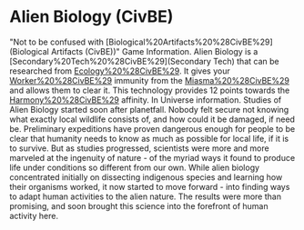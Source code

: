 # Alien Biology (CivBE)

"Not to be confused with [Biological%20Artifacts%20%28CivBE%29](Biological Artifacts (CivBE))"
Game Information.
Alien Biology is a [Secondary%20Tech%20%28CivBE%29](Secondary Tech) that can be researched from [Ecology%20%28CivBE%29](Ecology). It gives your [Worker%20%28CivBE%29](workers) immunity from the [Miasma%20%28CivBE%29](Miasma) and allows them to clear it.
This technology provides 12 points towards the [Harmony%20%28CivBE%29](Harmony) affinity.
In Universe information.
Studies of Alien Biology started soon after planetfall. Nobody felt secure not knowing what exactly local wildlife consists of, and how could it be damaged, if need be. Preliminary expeditions have proven dangerous enough for people to be clear that humanity needs to know as much as possible for local life, if it is to survive. 
But as studies progressed, scientists were more and more marveled at the ingenuity of nature - of the myriad ways it found to produce life under conditions so different from our own. While alien biology concentrated initially on dissecting indigenous species and learning how their organisms worked, it now started to move forward - into finding ways to adapt human activities to the alien nature. The results were more than promising, and soon brought this science into the forefront of human activity here.
